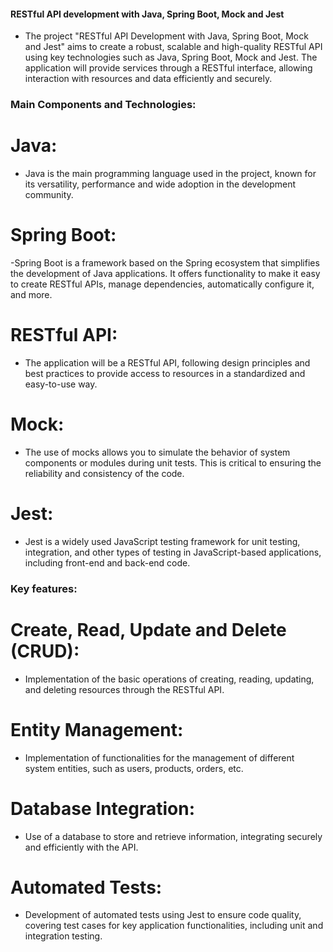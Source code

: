 #### RESTful API development with Java, Spring Boot, Mock and Jest

- The project "RESTful API Development with Java, Spring Boot, Mock and Jest" aims to create a robust, scalable and high-quality RESTful API using key technologies such as Java, Spring Boot, Mock and Jest. The application will provide services through a RESTful interface, allowing interaction with resources and data efficiently and securely.

### Main Components and Technologies:

# Java:

- Java is the main programming language used in the project, known for its versatility, performance and wide adoption in the development community.

# Spring Boot:

-Spring Boot is a framework based on the Spring ecosystem that simplifies the development of Java applications. It offers functionality to make it easy to create RESTful APIs, manage dependencies, automatically configure it, and more.

# RESTful API:

- The application will be a RESTful API, following design principles and best practices to provide access to resources in a standardized and easy-to-use way.

# Mock: 

-  The use of mocks allows you to simulate the behavior of system components or modules during unit tests. This is critical to ensuring the reliability and consistency of the code.

# Jest:

- Jest is a widely used JavaScript testing framework for unit testing, integration, and other types of testing in JavaScript-based applications, including front-end and back-end code.

### Key features:

# Create, Read, Update and Delete (CRUD):

- Implementation of the basic operations of creating, reading, updating, and deleting resources through the RESTful API.

# Entity Management:

- Implementation of functionalities for the management of different system entities, such as users, products, orders, etc.


# Database Integration:

- Use of a database to store and retrieve information, integrating securely and efficiently with the API.

# Automated Tests:

- Development of automated tests using Jest to ensure code quality, covering test cases for key application functionalities, including unit and integration testing.
